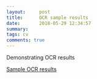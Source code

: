 ```yaml
---
layout:     post
title:      OCR sample results
date:       2018-05-29 12:34:57
summary:   
tags: cv
comments: true
---
```


Demonstrating OCR results

[Sample OCR results](https://drive.google.com/open?id=1nnodewhuDYyT5FXw9Mjdy98XQyiNOlJZ)
